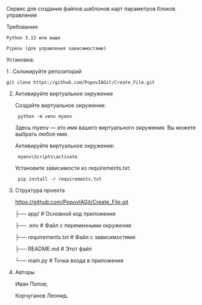 Сервис для создания файлов шаблонов карт параметров блоков управления

Требования:

	Python 3.13 или выше

	Pipenv (для управления зависимостями)

Установка:

1 . Склонируйте репозиторий

	git clone https://github.com/PopovIAGit/Create_File.git

2. Активируйте виртуальное окружение
 
	Создайте виртуальное окружение:

		python -m venv myenv
		
    Здесь myenv — это имя вашего виртуального окружения. Вы можете выбрать любое имя.

	Активируйте виртуальное окружение:

		myenv\Scripts\activate

	Установите зависимости из requirements.txt:
	
		pip install -r requirements.txt

3. Структура проекта
				
	https://github.com/PopovIAGit/Create_File.git

	├── app/                  # Основной код приложения

	├── .env                  # Файл с переменными окружения

	├── requirements.txt      # Файл с зависимостями

	├── README.md             # Этот файл

	└── main.py               # Точка входа в приложение

5. Авторы
   
	Иван Попов;

	Корчуганов Леонид.
